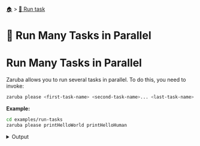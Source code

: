 <!--startTocHeader-->
[🏠](../README.md) > [🏃 Run task](README.md)
# 🍻 Run Many Tasks in Parallel
<!--endTocHeader-->

# Run Many Tasks in Parallel

Zaruba allows you to run several tasks in parallel. To do this, you need to invoke:

```bash
zaruba please <first-task-name> <second-task-name>... <last-task-name>
```

__Example:__

<!--startCode-->
```bash
cd examples/run-tasks
zaruba please printHelloWorld printHelloHuman
```
 
<details>
<summary>Output</summary>
 
```````
Job Starting...
 Elapsed Time: 1.744µs
 Current Time: 16:28:32
  Run  'printHelloWorld' command on /home/gofrendi/zaruba/docs/examples/run-tasks
  Run  'printHelloHuman' command on /home/gofrendi/zaruba/docs/examples/run-tasks
   printHelloHuman       16:28:32.602 hello human
   printHelloWorld       16:28:32.602 hello world
  Successfully running  'printHelloWorld' command
  Successfully running  'printHelloHuman' command
  Job Running...
 Elapsed Time: 104.381692ms
 Current Time: 16:28:32
  
  Job Complete!!! 
  Terminating
  Job Ended...
 Elapsed Time: 215.968473ms
 Current Time: 16:28:32
zaruba please printHelloWorld printHelloHuman
```````
</details>
<!--endCode-->


<!--startTocSubTopic-->
<!--endTocSubTopic-->